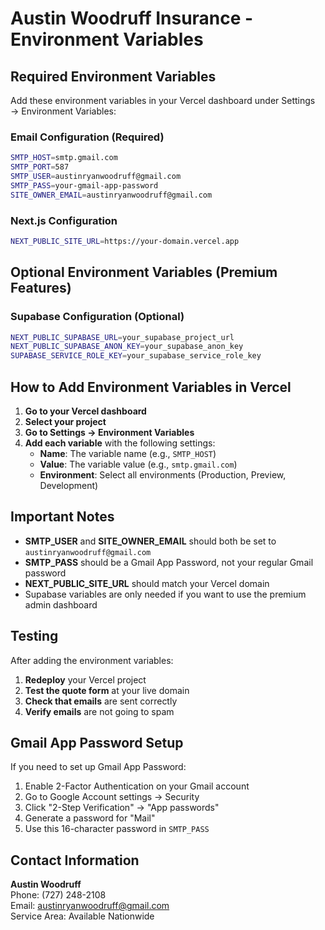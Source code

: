 # Austin Woodruff Insurance - Environment Variables

## Required Environment Variables

Add these environment variables in your Vercel dashboard under Settings → Environment Variables:

### Email Configuration (Required)
```bash
SMTP_HOST=smtp.gmail.com
SMTP_PORT=587
SMTP_USER=austinryanwoodruff@gmail.com
SMTP_PASS=your-gmail-app-password
SITE_OWNER_EMAIL=austinryanwoodruff@gmail.com
```

### Next.js Configuration
```bash
NEXT_PUBLIC_SITE_URL=https://your-domain.vercel.app
```

## Optional Environment Variables (Premium Features)

### Supabase Configuration (Optional)
```bash
NEXT_PUBLIC_SUPABASE_URL=your_supabase_project_url
NEXT_PUBLIC_SUPABASE_ANON_KEY=your_supabase_anon_key
SUPABASE_SERVICE_ROLE_KEY=your_supabase_service_role_key
```

## How to Add Environment Variables in Vercel

1. **Go to your Vercel dashboard**
2. **Select your project**
3. **Go to Settings → Environment Variables**
4. **Add each variable** with the following settings:
   - **Name**: The variable name (e.g., `SMTP_HOST`)
   - **Value**: The variable value (e.g., `smtp.gmail.com`)
   - **Environment**: Select all environments (Production, Preview, Development)

## Important Notes

- **SMTP_USER** and **SITE_OWNER_EMAIL** should both be set to `austinryanwoodruff@gmail.com`
- **SMTP_PASS** should be a Gmail App Password, not your regular Gmail password
- **NEXT_PUBLIC_SITE_URL** should match your Vercel domain
- Supabase variables are only needed if you want to use the premium admin dashboard

## Testing

After adding the environment variables:
1. **Redeploy** your Vercel project
2. **Test the quote form** at your live domain
3. **Check that emails** are sent correctly
4. **Verify emails** are not going to spam

## Gmail App Password Setup

If you need to set up Gmail App Password:
1. Enable 2-Factor Authentication on your Gmail account
2. Go to Google Account settings → Security
3. Click "2-Step Verification" → "App passwords"
4. Generate a password for "Mail"
5. Use this 16-character password in `SMTP_PASS`

## Contact Information

**Austin Woodruff**  
Phone: (727) 248-2108  
Email: austinryanwoodruff@gmail.com  
Service Area: Available Nationwide


